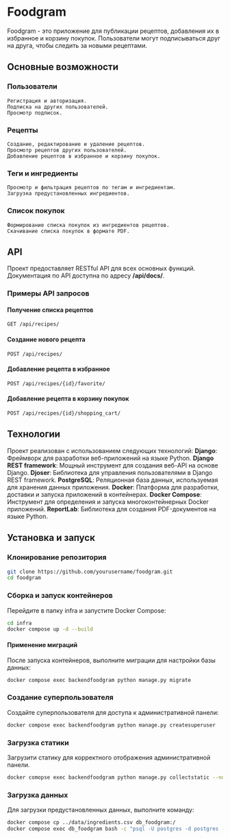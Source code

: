 # Foodgram

Foodgram - это приложение для публикации рецептов, добавления их в избранное и корзину покупок. Пользователи могут подписываться друг на друга, чтобы следить за новыми рецептами.

## Основные возможности
### Пользователи
    Регистрация и авторизация.
    Подписка на других пользователей.
    Просмотр подписок.

### Рецепты
    Создание, редактирование и удаление рецептов.
    Просмотр рецептов других пользователей.
    Добавление рецептов в избранное и корзину покупок.

### Теги и ингредиенты
    Просмотр и фильтрация рецептов по тегам и ингредиентам.
    Загрузка предустановленных ингредиентов.

### Список покупок
    Формирование списка покупок из ингредиентов рецептов.
    Скачивание списка покупок в формате PDF.

## API
Проект предоставляет RESTful API для всех основных функций. Документация по API доступна по адресу **/api/docs/**.

### Примеры API запросов
#### Получение списка рецептов

``` http
GET /api/recipes/
```

#### Создание нового рецепта

``` http
POST /api/recipes/
```

#### Добавление рецепта в избранное

``` http
POST /api/recipes/{id}/favorite/
```

#### Добавление рецепта в корзину покупок

``` http
POST /api/recipes/{id}/shopping_cart/
```

## Технологии
Проект реализован с использованием следующих технологий:
    **Django**: Фреймворк для разработки веб-приложений на языке Python.
    **Django REST framework**: Мощный инструмент для создания веб-API на основе Django.
    **Djoser**: Библиотека для управления пользователями в Django REST framework.
    **PostgreSQL**: Реляционная база данных, используемая для хранения данных приложения.
    **Docker**: Платформа для разработки, доставки и запуска приложений в контейнерах.
    **Docker Compose**: Инструмент для определения и запуска многоконтейнерных Docker приложений.
    **ReportLab**: Библиотека для создания PDF-документов на языке Python.

## Установка и запуск
### Клонирование репозитория

``` sh
git clone https://github.com/yourusername/foodgram.git
cd foodgram
```

### Сборка и запуск контейнеров

Перейдите в папку infra и запустите Docker Compose:

``` sh
cd infra
docker compose up -d --build
```

#### Применение миграций

После запуска контейнеров, выполните миграции для настройки базы данных:

``` sh
docker compose exec backendfoodgram python manage.py migrate
```

### Создание суперпользователя

Создайте суперпользователя для доступа к административной панели:

``` sh
docker compose exec backendfoodgram python manage.py createsuperuser
```

### Загрузка статики
Загрузити статику для корректного отображения административной панели.

``` sh
docker comopse exec backendfoodgram python manage.py collectstatic --no-input
```

### Загрузка данных
Для загрузки предустановленных данных, выполните команду:

``` sh
docker compose cp ../data/ingredients.csv db_foodgram:/
docker compose exec db_foodgram bash -c "psql -U postgres -d postgres -c \"COPY recipes_ingredient (name, measurement_unit) FROM '/ingredients.csv' DELIMITER ',' CSV;\""
```
